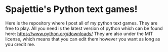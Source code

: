# Spajettie's Python text games!
Here is the repository where I post all of my python text games.
They are free to play. All you need is the latest version of python which can be found here: https://www.python.org/downloads/
They are also under the MIT license, which means that you can edit them however you want as long as you credit me.
